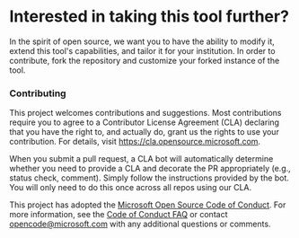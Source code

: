 # Interested in taking this tool further?

In the spirit of open source, we want you to have the ability to modify it, extend this tool's capabilities, and tailor it for your institution. In order to contribute, fork the repository and customize your forked instance of the tool.

### Contributing

This project welcomes contributions and suggestions.  Most contributions require you to agree to a
Contributor License Agreement (CLA) declaring that you have the right to, and actually do, grant us
the rights to use your contribution. For details, visit https://cla.opensource.microsoft.com.

When you submit a pull request, a CLA bot will automatically determine whether you need to provide
a CLA and decorate the PR appropriately (e.g., status check, comment). Simply follow the instructions
provided by the bot. You will only need to do this once across all repos using our CLA.

This project has adopted the [Microsoft Open Source Code of Conduct](https://opensource.microsoft.com/codeofconduct/?WT.mc_id=academic-80547-leestott).
For more information, see the [Code of Conduct FAQ](https://opensource.microsoft.com/codeofconduct/faq/?WT.mc_id=academic-80547-leestott) or
contact [opencode@microsoft.com](mailto:opencode@microsoft.com) with any additional questions or comments.


